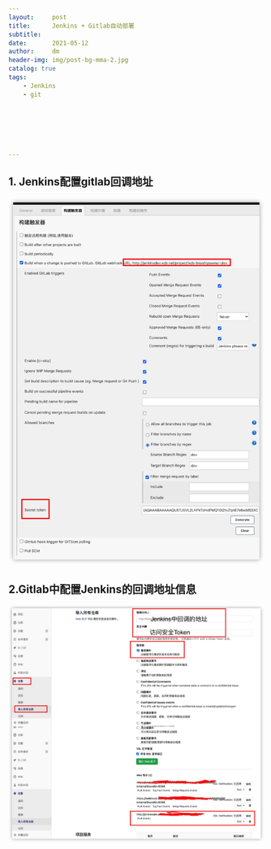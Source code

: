 ```yaml
---
layout:     post
title:      Jenkins + Gitlab自动部署
subtitle:   
date:       2021-05-12
author:     dm
header-img: img/post-bg-mma-2.jpg
catalog: true
tags:
	- Jenkins
    - git






---
```




## 1. Jenkins配置gitlab回调地址

![Jenkins配置gitlab自动部署](https://raw.githubusercontent.com/DongMing0103/MarkdownCloudImage/master/data/Jenkins%E9%85%8D%E7%BD%AEgitlab%E8%87%AA%E5%8A%A8%E9%83%A8%E7%BD%B2.jpg)



## 2.Gitlab中配置Jenkins的回调地址信息

![Gitlab配置Jenkins回调地址](https://raw.githubusercontent.com/DongMing0103/MarkdownCloudImage/master/data/Gitlab%E9%85%8D%E7%BD%AEJenkins.jpg)

